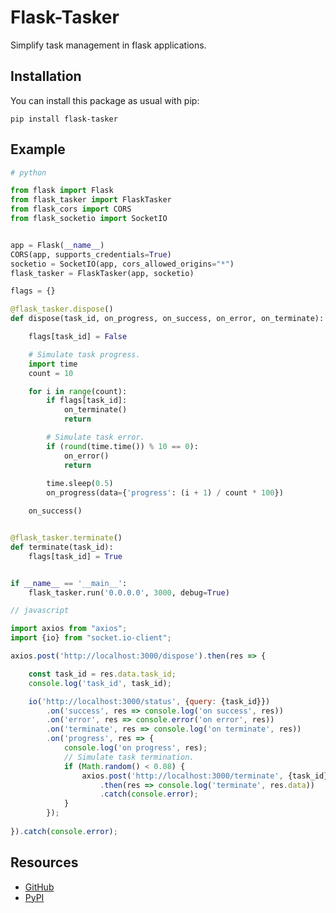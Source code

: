 Flask-Tasker
==============

Simplify task management in flask applications.

Installation
------------

You can install this package as usual with pip:

    pip install flask-tasker

Example
-------

```python
# python

from flask import Flask
from flask_tasker import FlaskTasker
from flask_cors import CORS
from flask_socketio import SocketIO


app = Flask(__name__)
CORS(app, supports_credentials=True)
socketio = SocketIO(app, cors_allowed_origins="*")
flask_tasker = FlaskTasker(app, socketio)

flags = {}

@flask_tasker.dispose()
def dispose(task_id, on_progress, on_success, on_error, on_terminate):

    flags[task_id] = False

    # Simulate task progress.
    import time
    count = 10

    for i in range(count):
        if flags[task_id]:
            on_terminate()
            return

        # Simulate task error.
        if (round(time.time()) % 10 == 0):
            on_error()
            return
        
        time.sleep(0.5)
        on_progress(data={'progress': (i + 1) / count * 100})

    on_success()


@flask_tasker.terminate()
def terminate(task_id):
    flags[task_id] = True


if __name__ == '__main__':
    flask_tasker.run('0.0.0.0', 3000, debug=True)
```

```javascript
// javascript

import axios from "axios";
import {io} from "socket.io-client";

axios.post('http://localhost:3000/dispose').then(res => {

    const task_id = res.data.task_id;
    console.log('task_id', task_id);

    io('http://localhost:3000/status', {query: {task_id}})
        .on('success', res => console.log('on success', res))
        .on('error', res => console.error('on error', res))
        .on('terminate', res => console.log('on terminate', res))
        .on('progress', res => {
            console.log('on progress', res);
            // Simulate task termination.
            if (Math.random() < 0.08) {
                axios.post('http://localhost:3000/terminate', {task_id})
                    .then(res => console.log('terminate', res.data))
                    .catch(console.error);
            }
        });
    
}).catch(console.error);
```

Resources
---------

- [GitHub](https://github.com/xuhuanstudio/flask-tasker)
- [PyPI](https://pypi.python.org/pypi/Flask-Tasker)
